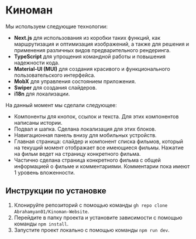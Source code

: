 # Киноман

Мы используем следующие технологии:
- **Next.js** для использования из коробки таких функций, как маршрутизация и оптимизация изображений, а также для решения и применения различных видов предварительного рендеринга.
- **TypeScript** для упрощения командной работы и повышения надежности кода.
- **Material-UI (MUI)** для создания красивого и функционального пользовательского интерфейса.
- **MobX** для управления состоянием приложения.
- **Swiper** для создания слайдеров.
- **i18n** для локализации.

На данный момент мы сделали следующее:
- Компоненты для кнопок, ссылок и текста. Для этих компонентов написаны истории.
- Подвал и шапка. Сделана локализация для этих блоков.
- Навигационная панель внизу для мобильных устройств.
- Главная страница: слайдер и компонент списка фильмов, который на текущий момент отображает все имеющиеся фильмы. Нажатие на фильм ведет на страницу конкретного фильма.
- Частично сделана страница конкретного фильма с общей информацией о фильме и комментариями. Комментарии пока имеют 1 уровень вложенности.

## Инструкции по установке

1. Клонируйте репозиторий с помощью команды `gh repo clone Abrahamyan01/Kinoman-Website`.
2. Перейдите в папку проекта и установите зависимости с помощью команды `npm install`.
3. Запустите проект локально с помощью команды `npm run dev`.